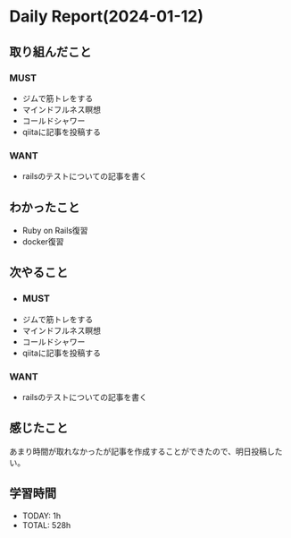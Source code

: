 # Daily Report(2024-01-12)
## 取り組んだこと
### MUST
- ジムで筋トレをする
- マインドフルネス瞑想
- コールドシャワー
- qiitaに記事を投稿する
### WANT
- railsのテストについての記事を書く

## わかったこと
- Ruby on Rails復習
- docker復習

## 次やること
- ### MUST
- ジムで筋トレをする
- マインドフルネス瞑想
- コールドシャワー
- qiitaに記事を投稿する
### WANT
- railsのテストについての記事を書く

## 感じたこと
あまり時間が取れなかったが記事を作成することができたので、明日投稿したい。

## 学習時間
- TODAY: 1h
- TOTAL: 528h
